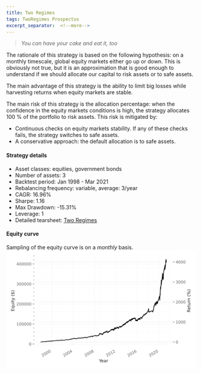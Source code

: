 ```yaml
---
title: Two Regimes
tags: TwoRegimes Prospectus
excerpt_separator:  <!--more-->
---
```


> _You can have your cake and eat it, too_

The rationale of this strategy is based on the following hypothesis: on a monthly timescale, global equity markets either go up or down. This is obviously not true, but it is an approximation that is good enough to understand if we should allocate our capital to risk assets or to safe assets.

The main advantage of this strategy is the ability to limit big losses while harvesting returns when equity markets are stable.

The main risk of this strategy is the allocation percentage: when the confidence in the equity markets conditions is high, the strategy allocates 100 % of the portfolio to risk assets. This risk is mitigated by:
* Continuous checks on equity markets stability. If any of these checks fails, the strategy switches to safe assets.
* A conservative approach: the default allocation is to safe assets.

#### Strategy details
* Asset classes: equities, government bonds
* Number of assets: 3
* Backtest period: Jan 1998 - Mar 2021
* Rebalancing frequency: variable, average: 3/year
* CAGR: 16.96%
* Sharpe: 1.16
* Max Drawdown: -15.31%
* Leverage: 1
* Detailed tearsheet: [Two Regimes](/tearsheets/TwoRegimes.html)

#### Equity curve
Sampling of the equity curve is on a _monthly_ basis.
![Two Regimes](/images/TwoRegimes.svg)

